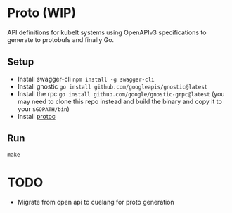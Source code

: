 # Proto (WIP)

API definitions for kubelt systems using OpenAPIv3 specifications to generate to protobufs and finally Go.

## Setup
- Install swagger-cli `npm install -g swagger-cli`
- Install gnostic `go install github.com/googleapis/gnostic@latest`
- Install the rpc `go install github.com/google/gnostic-grpc@latest` (you may need to clone this repo instead and build the binary and copy it to your `$GOPATH/bin`)
- Install [protoc](https://grpc.io/docs/protoc-installation/`)

## Run
`make`


# TODO
- Migrate from open api to cuelang for proto generation